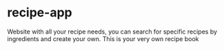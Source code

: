 # recipe-app
Website with all your recipe needs, you can search for specific recipes by ingredients and create your own. This is your very own recipe book
